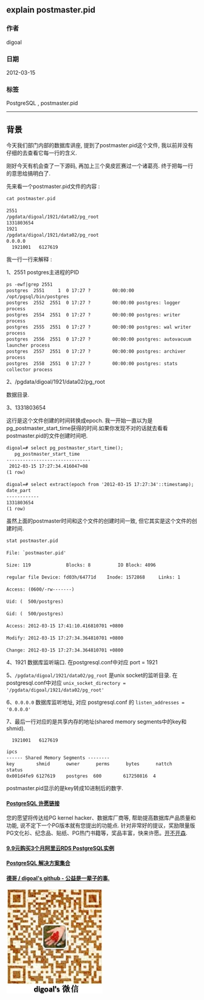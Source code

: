 ## explain postmaster.pid      
                                                           
### 作者                                                           
digoal                                                           
                                                           
### 日期                                                           
2012-03-15                                                         
                                                           
### 标签                                                           
PostgreSQL , postmaster.pid  
                                                           
----                                                           
                                                           
## 背景    
今天我们部门内部的数据库讲座, 提到了postmaster.pid这个文件, 我以前并没有仔细的去查看它每一行的含义.  
  
刚好今天有机会查了一下源码, 再加上三个臭皮匠赛过一个诸葛亮. 终于把每一行的意思给搞明白了.  
  
先来看一个postmaster.pid文件的内容 :   
  
```  
cat postmaster.pid  
  
2551  
/pgdata/digoal/1921/data02/pg_root  
1331803654  
1921  
/pgdata/digoal/1921/data02/pg_root  
0.0.0.0  
  1921001   6127619  
```  
  
我一行一行来解释 :   
  
1、2551 postgres主进程的PID  
  
```  
ps -ewf|grep 2551  
postgres  2551     1  0 17:27 ?        00:00:00 /opt/pgsql/bin/postgres  
postgres  2552  2551  0 17:27 ?        00:00:00 postgres: logger process     
postgres  2554  2551  0 17:27 ?        00:00:00 postgres: writer process     
postgres  2555  2551  0 17:27 ?        00:00:00 postgres: wal writer process     
postgres  2556  2551  0 17:27 ?        00:00:00 postgres: autovacuum launcher process     
postgres  2557  2551  0 17:27 ?        00:00:00 postgres: archiver process     
postgres  2558  2551  0 17:27 ?        00:00:00 postgres: stats collector process     
```  
  
2、/pgdata/digoal/1921/data02/pg_root  
  
数据目录.  
  
3、1331803654  
  
这行是这个文件创建的时间转换成epoch. 我一开始一直以为是pg_postmaster_start_time获得的时间.如果你发现不对的话就去看看postmaster.pid的文件创建时间吧.  
  
```  
digoal=# select pg_postmaster_start_time();  
   pg_postmaster_start_time      
-------------------------------  
 2012-03-15 17:27:34.416047+08  
(1 row)  
  
digoal=# select extract(epoch from '2012-03-15 17:27:34'::timestamp);    
date_part     
------------    
1331803654   
(1 row)  
```  
  
虽然上面的postmaster时间和这个文件的创建时间一致, 但它其实是这个文件的创建时间.  
  
```  
stat postmaster.pid      
  
File: `postmaster.pid'     
  
Size: 119             Blocks: 8          IO Block: 4096     
  
regular file Device: fd03h/64771d    Inode: 1572868     Links: 1   
  
Access: (0600/-rw-------)    
  
Uid: (  500/postgres)     
  
Gid: (  500/postgres)   
  
Access: 2012-03-15 17:41:10.416810701 +0800   
  
Modify: 2012-03-15 17:27:34.364810701 +0800   
  
Change: 2012-03-15 17:27:34.364810701 +0800  
```  
  
4、1921 数据库监听端口. 在postgresql.conf中对应 port = 1921  
   
5、```/pgdata/digoal/1921/data02/pg_root``` 是unix socket的监听目录. 在postgresql.conf中对应 ```unix_socket_directory = '/pgdata/digoal/1921/data02/pg_root'```  
  
6、```0.0.0.0``` 数据库监听地址, 对应 postgresql.conf 的 ```listen_addresses = '0.0.0.0'```  
  
7、最后一行对应的是共享内存的地址(shared memory segments中的key和shmid).  
  
```  
  1921001   6127619  
```  
  
```  
ipcs    
------ Shared Memory Segments --------   
key        shmid      owner      perms      bytes      nattch     status         
0x001d4fe9 6127619    postgres  600        617250816  4            
```  
  
postmaster.pid显示的是key转成10进制后的数字.  
  
  
  
  
  
  
  
  
  
  
  
  
  
  
  
  
  
  
  
  
  
  
  
  
  
  
  
  
  
  
  
  
  
  
  
  
  
  
  
  
  
  
  
  
  
  
  
  
  
  
  
  
  
  
  
  
  
  
  
  
  
  
  
  
  
  
  
  
  
  
  
  
  
  
#### [PostgreSQL 许愿链接](https://github.com/digoal/blog/issues/76 "269ac3d1c492e938c0191101c7238216")
您的愿望将传达给PG kernel hacker、数据库厂商等, 帮助提高数据库产品质量和功能, 说不定下一个PG版本就有您提出的功能点. 针对非常好的提议，奖励限量版PG文化衫、纪念品、贴纸、PG热门书籍等，奖品丰富，快来许愿。[开不开森](https://github.com/digoal/blog/issues/76 "269ac3d1c492e938c0191101c7238216").  
  
  
#### [9.9元购买3个月阿里云RDS PostgreSQL实例](https://www.aliyun.com/database/postgresqlactivity "57258f76c37864c6e6d23383d05714ea")
  
  
#### [PostgreSQL 解决方案集合](https://yq.aliyun.com/topic/118 "40cff096e9ed7122c512b35d8561d9c8")
  
  
#### [德哥 / digoal's github - 公益是一辈子的事.](https://github.com/digoal/blog/blob/master/README.md "22709685feb7cab07d30f30387f0a9ae")
  
  
![digoal's wechat](../pic/digoal_weixin.jpg "f7ad92eeba24523fd47a6e1a0e691b59")
  
